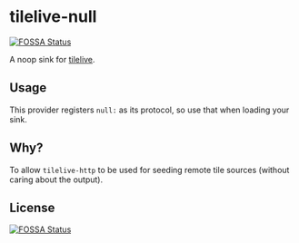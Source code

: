 # tilelive-null
[![FOSSA Status](https://app.fossa.io/api/projects/git%2Bgithub.com%2Funibasil%2Ftilelive-null.svg?type=shield)](https://app.fossa.io/projects/git%2Bgithub.com%2Funibasil%2Ftilelive-null?ref=badge_shield)


A noop sink for [tilelive](https://github.com/mapbox/tilelive.js).

## Usage

This provider registers `null:` as its protocol, so use that when loading your
sink.

## Why?

To allow `tilelive-http` to be used for seeding remote tile sources (without
caring about the output).


## License
[![FOSSA Status](https://app.fossa.io/api/projects/git%2Bgithub.com%2Funibasil%2Ftilelive-null.svg?type=large)](https://app.fossa.io/projects/git%2Bgithub.com%2Funibasil%2Ftilelive-null?ref=badge_large)